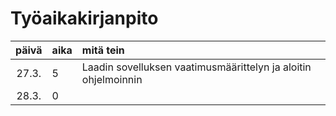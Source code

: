 # Työaikakirjanpito

| päivä | aika | mitä tein  |
| :----:|:-----| :-----|
| 27.3. | 5    | Laadin sovelluksen vaatimusmäärittelyn ja aloitin ohjelmoinnin |
| 28.3. | 0    |  |
